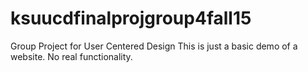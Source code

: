 # ksuucdfinalprojgroup4fall15
Group Project for User Centered Design
This is just a basic demo of a website. No real functionality.

